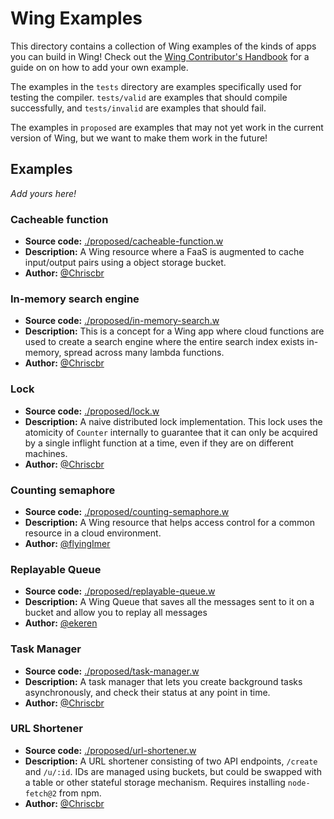 # Wing Examples

This directory contains a collection of Wing examples of the kinds of apps you can build in Wing! Check out the [Wing Contributor's Handbook](https://docs.winglang.io/contributing/docs#%EF%B8%8F-how-do-i-add-an-example) for a guide on on how to add your own example.

The examples in the `tests` directory are examples specifically used for testing the compiler. `tests/valid` are examples that should compile successfully, and `tests/invalid` are examples that should fail.

The examples in `proposed` are examples that may not yet work in the current version of Wing, but we want to make them work in the future!

## Examples

_Add yours here!_

### Cacheable function

* **Source code:** [./proposed/cacheable-function.w](./proposed/cacheable-function.w)
* **Description:** A Wing resource where a FaaS is augmented to cache input/output pairs using a object storage bucket.
* **Author:** [@Chriscbr](https://github.com/Chriscbr)

### In-memory search engine

* **Source code:** [./proposed/in-memory-search.w](./proposed/in-memory-search.w)
* **Description:** This is a concept for a Wing app where cloud functions are used to create a search engine where the entire search index exists in-memory, spread across many lambda functions.
* **Author:** [@Chriscbr](https://github.com/Chriscbr)

### Lock

* **Source code:** [./proposed/lock.w](./proposed/lock.w)
* **Description:** A naive distributed lock implementation. This lock uses the atomicity of `Counter` internally to guarantee that it can only be acquired by a single inflight function at a time, even if they are on different machines.
* **Author:** [@Chriscbr](https://github.com/Chriscbr)

### Counting semaphore

* **Source code:** [./proposed/counting-semaphore.w](./proposed/counting-semaphore.w)
* **Description:** A Wing resource that helps access control for a common resource in a cloud environment.
* **Author:** [@flyingImer](https://github.com/flyingImer)

### Replayable Queue

* **Source code:** [./proposed/replayable-queue.w](./proposed/replayable-queue.w)
* **Description:** A Wing Queue that saves all the messages sent to it on a bucket and allow you to replay all messages
* **Author:** [@ekeren](https://github.com/ekeren)

### Task Manager

* **Source code:** [./proposed/task-manager.w](./proposed/task-manager.w)
* **Description:** A task manager that lets you create background tasks asynchronously, and check their status at any point in time.
* **Author:** [@Chriscbr](https://github.com/Chriscbr)

### URL Shortener

* **Source code:** [./proposed/url-shortener.w](./proposed/url-shortener.w)
* **Description:** A URL shortener consisting of two API endpoints, `/create` and `/u/:id`. IDs are managed using buckets, but could be swapped with a table or other stateful storage mechanism. Requires installing `node-fetch@2` from npm.
* **Author:** [@Chriscbr](https://github.com/Chriscbr)

<!--

### Tweet queue

* **Source code:** [./tweet-queue.w](./tweet-queue.w)
* **Description:** This is a Wing app that lets you get a feed of Twitter search results into a queue. It works by periodically polling the freely available Twitter Standard Search API and sending all new tweets to the queue.
* **Author:** [@Octocat](https://github.com/octocat)

-->
